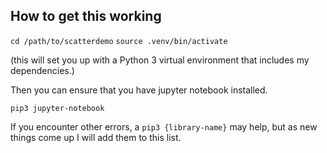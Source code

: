 ## How to get this working

`cd /path/to/scatterdemo`
`source .venv/bin/activate`

(this will set you up with a Python 3 virtual environment that includes my dependencies.)

Then you can ensure that you have jupyter notebook installed.

`pip3 jupyter-notebook`

If you encounter other errors, a `pip3 {library-name}` may help, but as new things come up
I will add them to this list.
